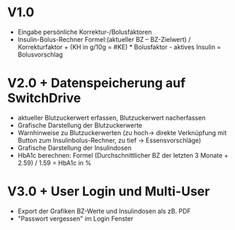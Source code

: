 # V1.0
- Eingabe persönliche Korrektur-/Bolusfaktoren
- Insulin-Bolus-Rechner
Formel:(aktueller BZ – BZ-Zielwert) / Korrekturfaktor + (KH in g/10g = #KE) * Bolusfaktor - aktives Insulin = Bolusvorschlag

# V2.0 + Datenspeicherung auf SwitchDrive
- aktueller Blutzuckerwert erfassen, Blutzuckerwert nacherfassen
- Grafische Darstellung der Blutzuckerwerte
- Warnhinweise zu Blutzuckerwerten (zu hoch-> direkte Verknüpfung mit Button zum Insulinbolus-Rechner, zu tief -> Essensvorschläge)
- Grafische Darstellung der Insulindosen
- HbA1c berechnen: Formel (Durchschnittlicher BZ der letzten 3 Monate + 2.59) / 1.59 = HbA1c in %


# V3.0 + User Login und Multi-User
- Export der Grafiken BZ-Werte und Insulindosen als zB. PDF
- "Passwort vergessen" im Login Fenster



